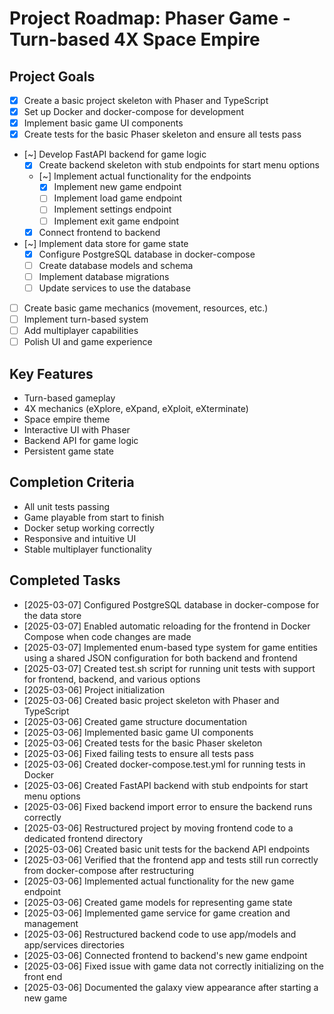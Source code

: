 # Project Roadmap: Phaser Game - Turn-based 4X Space Empire

## Project Goals
- [x] Create a basic project skeleton with Phaser and TypeScript
- [x] Set up Docker and docker-compose for development
- [x] Implement basic game UI components
- [x] Create tests for the basic Phaser skeleton and ensure all tests pass
- [~] Develop FastAPI backend for game logic
  - [x] Create backend skeleton with stub endpoints for start menu options
  - [~] Implement actual functionality for the endpoints
    - [x] Implement new game endpoint
    - [ ] Implement load game endpoint
    - [ ] Implement settings endpoint
    - [ ] Implement exit game endpoint
  - [x] Connect frontend to backend
- [~] Implement data store for game state
  - [x] Configure PostgreSQL database in docker-compose
  - [ ] Create database models and schema
  - [ ] Implement database migrations
  - [ ] Update services to use the database
- [ ] Create basic game mechanics (movement, resources, etc.)
- [ ] Implement turn-based system
- [ ] Add multiplayer capabilities
- [ ] Polish UI and game experience

## Key Features
- Turn-based gameplay
- 4X mechanics (eXplore, eXpand, eXploit, eXterminate)
- Space empire theme
- Interactive UI with Phaser
- Backend API for game logic
- Persistent game state

## Completion Criteria
- All unit tests passing
- Game playable from start to finish
- Docker setup working correctly
- Responsive and intuitive UI
- Stable multiplayer functionality

## Completed Tasks
- [2025-03-07] Configured PostgreSQL database in docker-compose for the data store
- [2025-03-07] Enabled automatic reloading for the frontend in Docker Compose when code changes are made
- [2025-03-07] Implemented enum-based type system for game entities using a shared JSON configuration for both backend and frontend
- [2025-03-07] Created test.sh script for running unit tests with support for frontend, backend, and various options
- [2025-03-06] Project initialization
- [2025-03-06] Created basic project skeleton with Phaser and TypeScript
- [2025-03-06] Created game structure documentation
- [2025-03-06] Implemented basic game UI components
- [2025-03-06] Created tests for the basic Phaser skeleton
- [2025-03-06] Fixed failing tests to ensure all tests pass
- [2025-03-06] Created docker-compose.test.yml for running tests in Docker
- [2025-03-06] Created FastAPI backend with stub endpoints for start menu options
- [2025-03-06] Fixed backend import error to ensure the backend runs correctly
- [2025-03-06] Restructured project by moving frontend code to a dedicated frontend directory
- [2025-03-06] Created basic unit tests for the backend API endpoints
- [2025-03-06] Verified that the frontend app and tests still run correctly from docker-compose after restructuring
- [2025-03-06] Implemented actual functionality for the new game endpoint
- [2025-03-06] Created game models for representing game state
- [2025-03-06] Implemented game service for game creation and management
- [2025-03-06] Restructured backend code to use app/models and app/services directories
- [2025-03-06] Connected frontend to backend's new game endpoint
- [2025-03-06] Fixed issue with game data not correctly initializing on the front end
- [2025-03-06] Documented the galaxy view appearance after starting a new game
